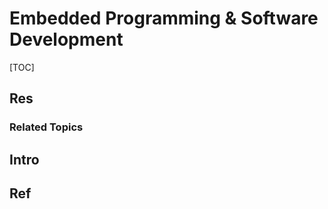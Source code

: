 # Embedded Programming & Software Development

[TOC]



## Res
### Related Topics



## Intro



## Ref
